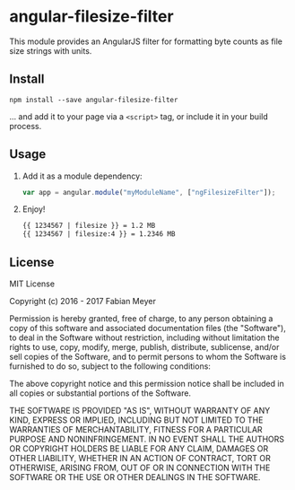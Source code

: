 # angular-filesize-filter

This module provides an AngularJS filter for formatting byte counts as
file size strings with units.



## Install

```
npm install --save angular-filesize-filter
```

... and add it to your page via a `<script>` tag, or include it in your build process.



## Usage

1. Add it as a module dependency:
    ```javascript
    var app = angular.module("myModuleName", ["ngFilesizeFilter"]);
    ```

2. Enjoy!
    ```html
    {{ 1234567 | filesize }} = 1.2 MB
    {{ 1234567 | filesize:4 }} = 1.2346 MB
    ```



## License

MIT License

Copyright (c) 2016 - 2017 Fabian Meyer

Permission is hereby granted, free of charge, to any person obtaining a copy
of this software and associated documentation files (the "Software"), to deal
in the Software without restriction, including without limitation the rights
to use, copy, modify, merge, publish, distribute, sublicense, and/or sell
copies of the Software, and to permit persons to whom the Software is
furnished to do so, subject to the following conditions:

The above copyright notice and this permission notice shall be included in all
copies or substantial portions of the Software.

THE SOFTWARE IS PROVIDED "AS IS", WITHOUT WARRANTY OF ANY KIND, EXPRESS OR
IMPLIED, INCLUDING BUT NOT LIMITED TO THE WARRANTIES OF MERCHANTABILITY,
FITNESS FOR A PARTICULAR PURPOSE AND NONINFRINGEMENT. IN NO EVENT SHALL THE
AUTHORS OR COPYRIGHT HOLDERS BE LIABLE FOR ANY CLAIM, DAMAGES OR OTHER
LIABILITY, WHETHER IN AN ACTION OF CONTRACT, TORT OR OTHERWISE, ARISING FROM,
OUT OF OR IN CONNECTION WITH THE SOFTWARE OR THE USE OR OTHER DEALINGS IN THE
SOFTWARE.
